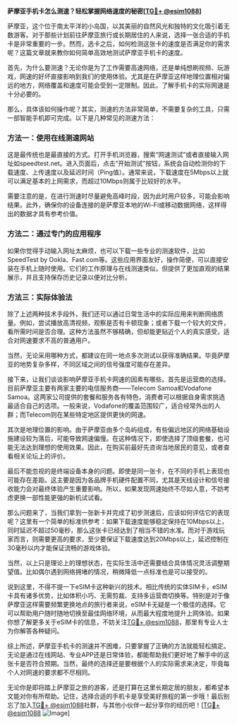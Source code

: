 **萨摩亚手机卡怎么测速？轻松掌握网络速度的秘密[[TG💪+ @esim1088](https://t.me/s/esim1088)]**

萨摩亚，这个位于南太平洋的小岛国，以其美丽的自然风光和独特的文化吸引着无数游客。对于那些计划前往萨摩亚旅行或长期居住的人来说，选择一张合适的手机卡是非常重要的一步。然而，选卡之后，如何检测这张卡的速度是否满足你的需求呢？这篇文章就来教你如何简单高效地测试萨摩亚手机卡的速度。

首先，为什么要测速？无论你是为了工作需要高速网络，还是单纯想刷视频、玩游戏，网速的好坏直接影响到我们的使用体验。尤其是在萨摩亚这样地理位置相对偏远的地方，网络覆盖和速度可能会受到一定限制。因此，了解手机卡的实际网速是十分必要的。

那么，具体该如何操作呢？其实，测速的方法非常简单，不需要复杂的工具，只需一部智能手机即可完成。以下是几种常见的测速方法：

### 方法一：使用在线测速网站

这是最传统也是最直接的方式。打开手机浏览器，搜索“网速测试”或者直接输入网址如speedtest.net。进入页面后，点击“开始测试”按钮，系统会自动检测你的下载速度、上传速度以及延迟时间（Ping值）。通常来说，下载速度在5Mbps以上就可以满足基本的上网需求，而超过10Mbps则属于比较好的水平。

需要注意的是，在进行测速时尽量避免高峰时段，因为此时用户较多，可能会影响结果。此外，确保你的设备连接的是萨摩亚本地的Wi-Fi或移动数据网络，这样得出的数据才具有参考价值。

### 方法二：通过专门的应用程序

如果你觉得手动输入网址太麻烦，也可以下载一些专业的测速软件，比如SpeedTest by Ookla、Fast.com等。这些应用界面友好，操作简便，可以直接安装在手机上随时使用。它们的工作原理与在线测速类似，但提供了更加直观的结果展示，并且支持保存历史记录以便对比分析。

### 方法三：实际体验法

除了上述两种技术手段外，我们还可以通过日常生活中的实际应用来判断网络质量。例如，尝试播放高清视频，观察是否有卡顿现象；或者下载一个较大的文件，看所需时间是否合理。这种方法虽然不够精确，但却能更贴近个人的真实感受，适合对网速要求不高的普通用户。

当然，无论采用哪种方式，都建议在同一地点多次测试以获得准确结果。毕竟萨摩亚的地势复杂多样，不同区域之间的信号强度可能存在差异。

接下来，让我们谈谈影响萨摩亚手机卡网速的因素有哪些。首先是运营商的选择。目前萨摩亚主要有两家主要的电信服务商——Telecom Samoa和Vodafone Samoa。这两家公司提供的套餐和服务各有特色，消费者可以根据自身需求挑选最适合自己的选项。一般来说，Vodafone的覆盖范围较广，适合经常外出的人群；而Telecom则在某些特定地区提供更快的网速。

其次是地理位置的影响。由于萨摩亚由多个岛屿组成，有些偏远地区的网络基础设施建设较为落后，可能导致网速偏慢。在这种情况下，即使选择了顶级套餐，也可能无法达到理想的使用效果。因此，在购买前最好先咨询当地居民的意见，或者查看相关论坛上的评价。

最后不能忽视的是终端设备本身的问题。即使是同一张卡，在不同的手机上表现也可能存在差距。这主要是因为各品牌手机硬件配置不同，尤其是天线设计和信号接收能力会对最终体验产生重要影响。所以，如果发现网速始终不尽如人意，不妨考虑更换一部性能更强的新机试试看。

那么问题来了，当我们拿到一张新卡并完成了初步测速后，应该如何评估它的表现呢？这里有一个简单的标准供参考：如果下载速度能够稳定保持在10Mbps以上，同时延迟不超过50毫秒，那么这张卡已经达到了相当不错的水准。而对于游戏玩家而言，则需要更高的要求，至少要保证下载速度达到20Mbps以上，延迟控制在30毫秒以内才能保证流畅的游戏体验。

当然，以上只是理论上的理想状态，在实际生活中还需要结合具体情况灵活调整期望值。比如偶尔遇到网络拥堵的情况，稍微降低一点标准也是可以接受的。

说到这里，不得不提一下eSIM卡这种新兴的技术。相比传统的实体SIM卡，eSIM卡具有诸多优势，比如体积小巧、无需剪裁、支持多运营商切换等。特别是对于像萨摩亚这样需要频繁更换地点的旅行者来说，eSIM卡无疑是一个极佳的选择。它可以帮助用户随时随地切换至最佳网络环境，从而最大程度地提升上网体验。如果你想了解更多关于eSIM卡的信息，不妨关注[TG💪+ @esim1088](https://t.me/s/esim1088)，那里有专业人士为你解答各种疑问。

综上所述，萨摩亚手机卡的测速并不困难，只要掌握了正确的方法就能轻松搞定。无论是通过在线网站、专业APP还是日常体验，都能帮助我们更好地了解手中的这张卡是否符合预期。当然，最终的选择还是要根据个人的实际需求来决定，毕竟每个人对网速的要求都不尽相同。

无论你是即将踏上萨摩亚之旅的游客，还是打算在这里长期定居的朋友，都希望本文能对你有所帮助。记住，选择合适的手机卡是享受美好旅程的第一步哦！最后别忘了加入[TG💪+ @esim1088](https://t.me/s/esim1088)社群，与其他小伙伴一起分享你的经历吧！[[TG💪+ @esim1088](https://t.me/s/esim1088) ![Image](https://i.postimg.cc/4NQfJmqS/Snipaste-2025-05-13-00-14-12.png)]